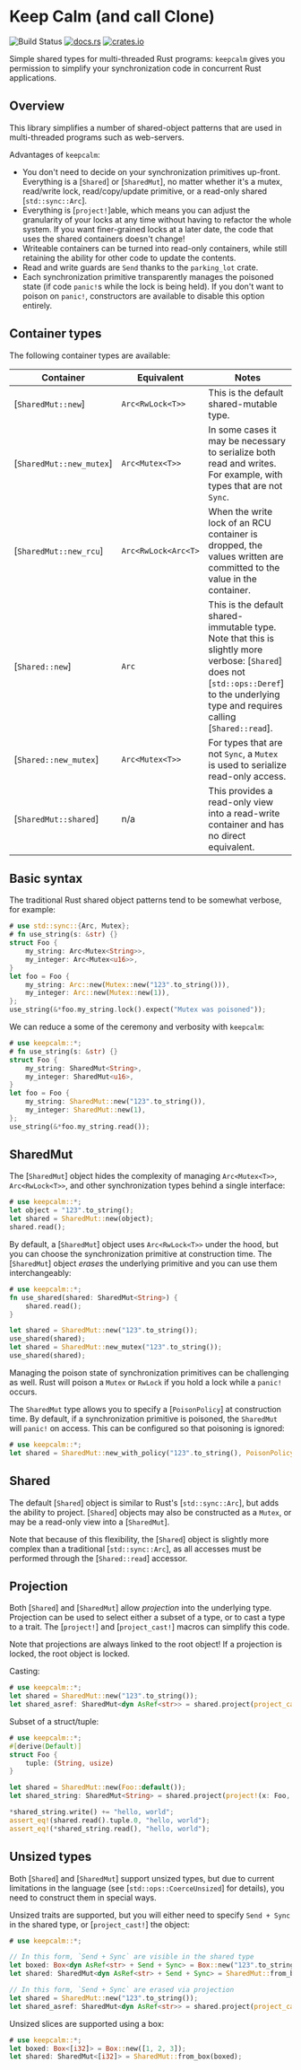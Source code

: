 # Keep Calm (and call Clone)

![Build Status](https://github.com/mmastrac/keepcalm/actions/workflows/rust.yml/badge.svg)
[![docs.rs](https://docs.rs/keepcalm/badge.svg)](https://docs.rs/keepcalm)
[![crates.io](https://img.shields.io/crates/v/keepcalm.svg)](https://crates.io/crates/keepcalm)

Simple shared types for multi-threaded Rust programs: `keepcalm` gives you permission to simplify your synchronization code in concurrent Rust applications.

## Overview

This library simplifies a number of shared-object patterns that are used in multi-threaded programs such as web-servers.

Advantages of `keepcalm`:

 * You don't need to decide on your synchronization primitives up-front. Everything is a [`Shared`] or [`SharedMut`], no matter whether it's
 a mutex, read/write lock, read/copy/update primitive, or a read-only shared [`std::sync::Arc`].
 * Everything is [`project!`]able, which means you can adjust the granularity of your locks at any time without having to refactor the whole
 system. If you want finer-grained locks at a later date, the code that uses the shared containers doesn't change!
 * Writeable containers can be turned into read-only containers, while still retaining the ability for other code to update the contents.
 * Read and write guards are `Send` thanks to the `parking_lot` crate.
 * Each synchronization primitive transparently manages the poisoned state (if code `panic!`s while the lock is being held). If you don't want to
 poison on `panic!`, constructors are available to disable this option entirely.

## Container types

The following container types are available:

| Container                 | Equivalent            | Notes |
|---------------------------|-----------------------|-------|
| [`SharedMut::new`]        | `Arc<RwLock<T>>`      | This is the default shared-mutable type.
| [`SharedMut::new_mutex`]  | `Arc<Mutex<T>>`       | In some cases it may be necessary to serialize both read and writes. For example, with types that are not `Sync`.
| [`SharedMut::new_rcu`]    | `Arc<RwLock<Arc<T>`   | When the write lock of an RCU container is dropped, the values written are committed to the value in the container.
| [`Shared::new`]           | `Arc`                 | This is the default shared-immutable type. Note that this is slightly more verbose: [`Shared`] does not [`std::ops::Deref`] to the underlying type and requires calling [`Shared::read`].
| [`Shared::new_mutex`]     | `Arc<Mutex<T>>`       | For types that are not `Sync`, a `Mutex` is used to serialize read-only access.
| [`SharedMut::shared`]     | n/a                   | This provides a read-only view into a read-write container and has no direct equivalent.

## Basic syntax

The traditional Rust shared object patterns tend to be somewhat verbose, for example:

```rust
# use std::sync::{Arc, Mutex};
# fn use_string(s: &str) {}
struct Foo {
    my_string: Arc<Mutex<String>>,
    my_integer: Arc<Mutex<u16>>,
}
let foo = Foo {
    my_string: Arc::new(Mutex::new("123".to_string())),
    my_integer: Arc::new(Mutex::new(1)),
};
use_string(&*foo.my_string.lock().expect("Mutex was poisoned"));
```

We can reduce a some of the ceremony and verbosity with `keepcalm`:

```rust
# use keepcalm::*;
# fn use_string(s: &str) {}
struct Foo {
    my_string: SharedMut<String>,
    my_integer: SharedMut<u16>,
}
let foo = Foo {
    my_string: SharedMut::new("123".to_string()),
    my_integer: SharedMut::new(1),
};
use_string(&*foo.my_string.read());
```

## SharedMut

The [`SharedMut`] object hides the complexity of managing `Arc<Mutex<T>>`, `Arc<RwLock<T>>`, and other synchronization types
behind a single interface:

```rust
# use keepcalm::*;
let object = "123".to_string();
let shared = SharedMut::new(object);
shared.read();
```

By default, a [`SharedMut`] object uses `Arc<RwLock<T>>` under the hood, but you can choose the synchronization primitive at
construction time. The [`SharedMut`] object *erases* the underlying primitive and you can use them interchangeably:

```rust
# use keepcalm::*;
fn use_shared(shared: SharedMut<String>) {
    shared.read();
}

let shared = SharedMut::new("123".to_string());
use_shared(shared);
let shared = SharedMut::new_mutex("123".to_string());
use_shared(shared);
```

Managing the poison state of synchronization primitives can be challenging as well. Rust will poison a `Mutex` or `RwLock` if you
hold a lock while a `panic!` occurs.

The `SharedMut` type allows you to specify a [`PoisonPolicy`] at construction time. By default, if a synchronization
primitive is poisoned, the `SharedMut` will `panic!` on access. This can be configured so that poisoning is ignored:

```rust
# use keepcalm::*;
let shared = SharedMut::new_with_policy("123".to_string(), PoisonPolicy::Ignore);
```

## Shared

The default [`Shared`] object is similar to Rust's [`std::sync::Arc`], but adds the ability to project. [`Shared`] objects may also be
constructed as a `Mutex`, or may be a read-only view into a [`SharedMut`].

Note that because of this flexibility, the [`Shared`] object is slightly more complex than a traditional [`std::sync::Arc`], as all accesses
must be performed through the [`Shared::read`] accessor.

## Projection

Both [`Shared`] and [`SharedMut`] allow *projection* into the underlying type. Projection can be used to select
either a subset of a type, or to cast a type to a trait. The [`project!`] and [`project_cast!`] macros can simplify
this code.

Note that projections are always linked to the root object! If a projection is locked, the root object is locked.

Casting:

```rust
# use keepcalm::*;
let shared = SharedMut::new("123".to_string());
let shared_asref: SharedMut<dyn AsRef<str>> = shared.project(project_cast!(x: String => dyn AsRef<str>));
```

Subset of a struct/tuple:

```rust
# use keepcalm::*;
#[derive(Default)]
struct Foo {
    tuple: (String, usize)
}

let shared = SharedMut::new(Foo::default());
let shared_string: SharedMut<String> = shared.project(project!(x: Foo, x.tuple.0));

*shared_string.write() += "hello, world";
assert_eq!(shared.read().tuple.0, "hello, world");
assert_eq!(*shared_string.read(), "hello, world");
```

## Unsized types

Both [`Shared`] and [`SharedMut`] support unsized types, but due to current limitations in the language (see [`std::ops::CoerceUnsized`] for details),
you need to construct them in special ways.

Unsized traits are supported, but you will either need to specify `Send + Sync` in the shared type, or [`project_cast!`] the object:

```rust
# use keepcalm::*;

// In this form, `Send + Sync` are visible in the shared type
let boxed: Box<dyn AsRef<str> + Send + Sync> = Box::new("123".to_string());
let shared: SharedMut<dyn AsRef<str> + Send + Sync> = SharedMut::from_box(boxed);

// In this form, `Send + Sync` are erased via projection
let shared = SharedMut::new("123".to_string());
let shared_asref: SharedMut<dyn AsRef<str>> = shared.project(project_cast!(x: String => dyn AsRef<str>));
```

Unsized slices are supported using a box:

```rust
# use keepcalm::*;
let boxed: Box<[i32]> = Box::new([1, 2, 3]);
let shared: SharedMut<[i32]> = SharedMut::from_box(boxed);
```
